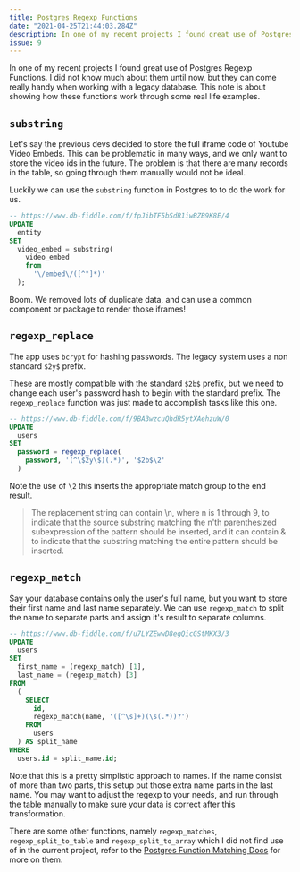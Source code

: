 ```yaml
---
title: Postgres Regexp Functions
date: "2021-04-25T21:44:03.284Z"
description: In one of my recent projects I found great use of Postgres Regexp Functions. I did not know much about them until now, but they can come really handy when working with a legacy database.
issue: 9
---
```


In one of my recent projects I found great use of Postgres Regexp Functions. I did not know much about them until now, but they can come really handy when working with a legacy database. This note is about showing how these functions work through some real life examples.

## `substring`

Let's say the previous devs decided to store the full iframe code of Youtube Video Embeds. This can be problematic in many ways, and we only want to store the video ids in the future. The problem is that there are many records in the table, so going through them manually would not be ideal.

Luckily we can use the `substring` function in Postgres to to do the work for us.

```sql
-- https://www.db-fiddle.com/f/fpJibTF5bSdR1iwBZB9K8E/4
UPDATE
  entity
SET
  video_embed = substring(
    video_embed
    from
      '\/embed\/([^"]*)'
  );

```

Boom. We removed lots of duplicate data, and can use a common component or package to render those iframes!

## `regexp_replace`

The app uses `bcrypt` for hashing passwords. The legacy system uses a non standard `$2y$` prefix.

These are mostly compatible with the standard `$2b$` prefix, but we need to change each user's password hash to begin with the standard prefix. The `regexp_replace` function was just made to accomplish tasks like this one.

```sql
-- https://www.db-fiddle.com/f/9BA3wzcuQhdR5ytXAehzuW/0
UPDATE
  users
SET
  password = regexp_replace(
    password, '(^\$2y\$)(.*)', '$2b$\2'
  )

```

Note the use of `\2` this inserts the appropriate match group to the end result.

> The replacement string can contain \n, where n is 1 through 9, to indicate that the source substring matching the n'th parenthesized subexpression of the pattern should be inserted, and it can contain \& to indicate that the substring matching the entire pattern should be inserted.

## `regexp_match`

Say your database contains only the user's full name, but you want to store their first name and last name separately. We can use `regexp_match` to split the name to separate parts and assign it's result to separate columns.

```sql
-- https://www.db-fiddle.com/f/u7LYZEwwD8egQicGStMKX3/3
UPDATE
  users
SET
  first_name = (regexp_match) [1],
  last_name = (regexp_match) [3]
FROM
  (
    SELECT
      id,
      regexp_match(name, '([^\s]+)(\s(.*))?')
    FROM
      users
  ) AS split_name
WHERE
  users.id = split_name.id;
```

Note that this is a pretty simplistic approach to names. If the name consist of more than two parts, this setup put those extra name parts in the last name. You may want to adjust the regexp to your needs, and run through the table manually to make sure your data is correct after this transformation.

There are some other functions, namely `regexp_matches`, `regexp_split_to_table` and `regexp_split_to_array` which I did not find use of in the current project, refer to the [Postgres Function Matching Docs](https://www.postgresql.org/docs/13/functions-matching.html) for more on them.
